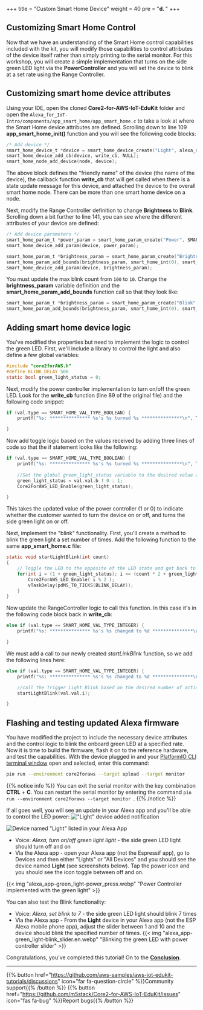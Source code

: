 +++
title = "Custom Smart Home Device"
weight = 40
pre = "<b>d. </b>"
+++

## Customizing Smart Home Control
Now that we have an understanding of the Smart Home control capabilities included with the kit, you will modify those capabilities to control attributes of the device itself rather than simply printing to the serial monitor. For this workshop, you will create a simple implementation that turns on the side green LED light via the **PowerController** and you will set the device to blink at a set rate using the Range Controller.

## Customizing smart home device attributes
Using your IDE, open the cloned **Core2-for-AWS-IoT-EduKit** folder and open the `Alexa_for_IoT-Intro/components/app_smart_home/app_smart_home.c` to take a look at where the Smart Home device attributes are defined. Scrolling down to line 109 **app_smart_home_init()** function and you will see the following code blocks:
```c
/* Add device */
smart_home_device_t *device = smart_home_device_create("Light", alexa_smart_home_get_device_type_str(LIGHT), NULL);
smart_home_device_add_cb(device, write_cb, NULL);
smart_home_node_add_device(node, device);
```
The above block defines the "friendly name" of the device (the name of the device), the callback function **write_cb** that will get called when there is a state update message for this device, and attached the device to the overall smart home node. There can be more than one smart home device on a node.

Next, modify the Range Controller definition to change **Brightness** to **Blink**. Scrolling down a bit further to line 141, you can see where the different attributes of your device are defined:
```c
/* Add device parameters */
smart_home_param_t *power_param = smart_home_param_create("Power", SMART_HOME_PARAM_POWER, smart_home_bool(true), SMART_HOME_PROP_FLAG_READ | SMART_HOME_PROP_FLAG_WRITE | SMART_HOME_PROP_FLAG_PERSIST);
smart_home_device_add_param(device, power_param);

smart_home_param_t *brightness_param = smart_home_param_create("Brightness", SMART_HOME_PARAM_RANGE, smart_home_int(100), SMART_HOME_PROP_FLAG_READ | SMART_HOME_PROP_FLAG_WRITE | SMART_HOME_PROP_FLAG_PERSIST);
smart_home_param_add_bounds(brightness_param, smart_home_int(0), smart_home_int(100), smart_home_int(1));
smart_home_device_add_param(device, brightness_param);
```

You must update the max blink count from `100` to `10`. Change the **brightness_param** variable definition and the **smart_home_param_add_bounds** function call so that they look like:
```c
smart_home_param_t *brightness_param = smart_home_param_create("Blink", SMART_HOME_PARAM_RANGE, smart_home_int(10), SMART_HOME_PROP_FLAG_READ | SMART_HOME_PROP_FLAG_WRITE | SMART_HOME_PROP_FLAG_PERSIST);
smart_home_param_add_bounds(brightness_param, smart_home_int(0), smart_home_int(10), smart_home_int(1));
```

## Adding smart home device logic
You've modified the properties but need to implement the logic to control the green LED. First, we'll include a library to control the light and also define a few global variables:
```c
#include "core2forAWS.h"
#define BLINK_DELAY 500
static bool green_light_status = 0;
```

Next, modify the power controller implementation to turn on/off the green LED. Look for the **write_cb** function (line 89 of the original file) and the following code snippet:
```c
if (val.type == SMART_HOME_VAL_TYPE_BOOLEAN) {
    printf("%s: *************** %s's %s turned %s ***************\n", TAG, device_name, param_name, val.val.b ? "ON" : "OFF");

}
```

Now add toggle logic based on the values received by adding three lines of code so that the if statement looks like the following:
```c
if (val.type == SMART_HOME_VAL_TYPE_BOOLEAN) {
    printf("%s: *************** %s's %s turned %s ***************\n", TAG, device_name, param_name, val.val.b ? "ON" : "OFF");
    
    //Set the global green_light_status variable to the desired value and set the GPIO1 value the right setting (on/off)
    green_light_status = val.val.b ? 0 : 1;
    Core2ForAWS_LED_Enable(green_light_status);

}
```

This takes the updated value of the power controller (1 or 0) to indicate whether the customer wanted to turn the device on or off, and turns the side green light on or off.

Next, implement the "blink" functionality. First, you'll create a method to blink the green light a set number of times. Add the following function to the same **app_smart_home.c** file:
```c
static void startLightBlink(int count)
{    
    // Toggle the LED to the opposite of the LED state and get back to the original LED state at the end
    for(int i = (1 + green_light_status); i <= (count * 2 + green_light_status); i++) {
        Core2ForAWS_LED_Enable( i % 2 );
        vTaskDelay(pdMS_TO_TICKS(BLINK_DELAY));
    }
}
```

Now update the RangeController logic to call this function. In this case it's in the following code block back in **write_cb**:
```c
else if (val.type == SMART_HOME_VAL_TYPE_INTEGER) {
    printf("%s: *************** %s's %s changed to %d ***************\n", TAG, device_name, param_name, val.val.i);

}
```
We must add a call to our newly created *startLinkBlink* function, so we add the following lines here:
```c
else if (val.type == SMART_HOME_VAL_TYPE_INTEGER) {
    printf("%s: *************** %s's %s changed to %d ***************\n", TAG, device_name, param_name, val.val.i);

    //call the Trigger Light Blink based on the desired number of actions
    startLightBlink(val.val.i);        

}
```

## Flashing and testing updated Alexa firmware
You have modified the project to include the necessary device attributes and the control logic to blink the onboard green LED at a specified rate. Now it is time to build the firmware, flash it on to the reference hardware, and test the capabilities. With the device plugged in and your [PlatformIO CLI terminal window](../blinky-hello-world/prerequisites.html#open-the-platformio-cli-terminal-window) open and selected, enter this command:
```bash
pio run --environment core2foraws --target upload --target monitor 
```
{{% notice info %}}
You can exit the serial monitor with the key combination **CTRL** + **C**. You can restart the serial monitor by entering the command `pio run --environment core2foraws --target monitor `.
{{% /notice %}}

If all goes well, you will see an update in your Alexa app and you'll be able to control the LED power:
!["Light" device added notification](custom-smart-home-device/alexa_app-green_light-found.en.jpg?height=500px&classes=shadow)

![Device named "Light" listed in your Alexa App](custom-smart-home-device/alexa_app-green_light-power_on.en.png?height=500px&classes=shadow)

* Voice: _Alexa, turn on/off green light light_ - the side green LED light should turn off and on
* Via the Alexa app - open your Alexa app (not the Espressif app), go to Devices and then either "Lights" or "All Devices" and you should see the device named **Light** (see screenshots below). Tap the power icon and you should see the icon toggle between off and on. 

{{< img "alexa_app-green_light-power_press.webp" "Power Controller implemented with the green light" >}}

You can also test the Blink functionality:

* Voice: _Alexa, set blink to 7_ - the side green LED light should blink 7 times
* Via the Alexa app - From the **Light** device in your Alexa app (not the ESP Alexa mobile phone app), adjust the slider between 1 and 10 and the device should blink the specified number of times.
{{< img "alexa_app-green_light-blink_slider.en.webp" "Blinking the green LED with power controller slider" >}}

Congratulations, you've completed this tutorial! On to the [**Conclusion**](/en/intro-to-alexa-for-iot/conclusion.html).

---
{{% button href="https://github.com/aws-samples/aws-iot-edukit-tutorials/discussions" icon="far fa-question-circle" %}}Community support{{% /button %}} {{% button href="https://github.com/m5stack/Core2-for-AWS-IoT-EduKit/issues" icon="fas fa-bug" %}}Report bugs{{% /button %}}
